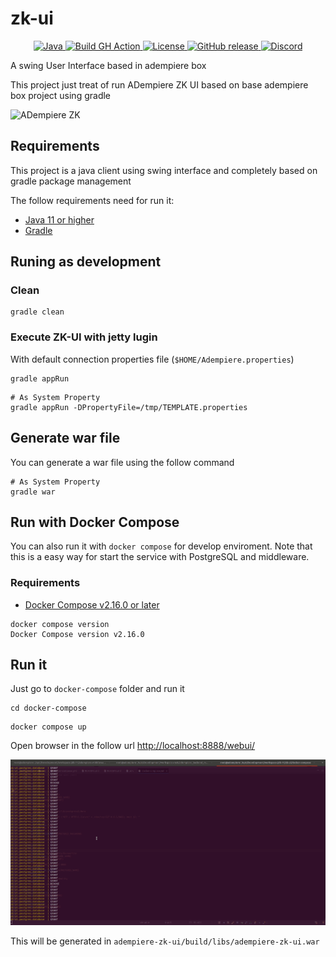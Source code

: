 # zk-ui

<p align="center">
  <a href="https://adoptium.net/es/temurin/releases/?version=11">
    <img src="https://badgen.net/badge/Java/11/orange" alt="Java">
  </a>
  <a href="https://github.com/adempiere/zk-ui/actions/workflows/ci.yml">
    <img src="https://github.com/adempiere/zk-ui/actions/workflows/ci.yml/badge.svg" alt="Build GH Action">
  </a>
  <a href="https://github.com/adempiere/zk-ui/blob/master/LICENSE">
    <img src="https://img.shields.io/badge/license-GNU/GPL%20(v2)-blue" alt="License">
  </a>
  <a href="https://github.com/adempiere/zk-ui/releases/latest">
    <img src="https://img.shields.io/github/release/adempiere/zk-ui.svg" alt="GitHub release">
  </a>
  <a href="https://discord.gg/T6eH6A7PJZ">
    <img src="https://badgen.net/badge/discord/join%20chat" alt="Discord">
  </a>
</p>

A swing User Interface based in adempiere box

This project just treat of run ADempiere ZK UI based on base adempiere box project using gradle

![ADempiere ZK](docs/ADempiere_ZK.gif)

## Requirements

This project is a java client using swing interface and completely based on gradle package management

The follow requirements need for run it:

- [Java 11 or higher](https://adoptopenjdk.net/)
- [Gradle](https://gradle.org/install/)

## Runing as development
### Clean
```shell
gradle clean
```

### Execute ZK-UI with jetty lugin
With default connection properties file (`$HOME/Adempiere.properties`)
```shell
gradle appRun
```

```shell
# As System Property
gradle appRun -DPropertyFile=/tmp/TEMPLATE.properties
```


## Generate war file

You can generate a war file using the follow command

```shell
# As System Property
gradle war
```

## Run with Docker Compose

You can also run it with `docker compose` for develop enviroment. Note that this is a easy way for start the service with PostgreSQL and middleware.

### Requirements

- [Docker Compose v2.16.0 or later](https://docs.docker.com/compose/install/linux/)

```Shell
docker compose version
Docker Compose version v2.16.0
```

## Run it

Just go to `docker-compose` folder and run it

```Shell
cd docker-compose
```

```Shell
docker compose up
```

Open browser in the follow url [http://localhost:8888/webui/](http://localhost:8888/webui/)


![ADempiere ZK](docs/Docker_Compose_ZK.gif)

This will be generated in `adempiere-zk-ui/build/libs/adempiere-zk-ui.war`
